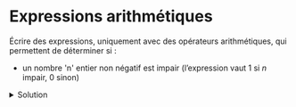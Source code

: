 # Expressions arithmétiques

Écrire des expressions, uniquement avec des opérateurs arithmétiques, qui permettent de déterminer si :
- un nombre 'n' entier non négatif est impair (l’expression vaut 1 si $n$ impair, 0 sinon)
<details>
<summary>Solution</summary>
 
~~~cpp

n%2

~~~

- un nombre 'n' entier est pair
<details>
<summary>Solution</summary>
 
~~~cpp

1-n%2

~~~

- un nombre 'n' entier non négatif est un multiple de 3

<details>
<summary>Solution</summary>

~~~cpp

(n+2)%3%2

~~~

